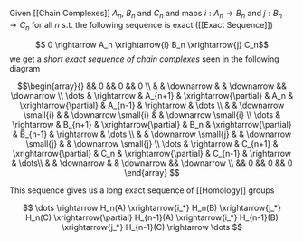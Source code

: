 Given [[Chain Complexes]] $A_n$, $B_n$ and $C_n$ and maps $i:A_n\rightarrow B_n$ and $j:B_n\rightarrow C_n$ for all $n$ s.t. the following sequence is exact ([[Exact Sequence]]) 

$$ 0 \rightarrow A_n \xrightarrow{i} B_n \xrightarrow{j} C_n$$
we get a *short exact sequence of chain complexes* seen in the following diagram

$$\begin{array}{}
&& 0 && 0 && 0 \\
& & \downarrow & & \downarrow && \downarrow \\
\dots & \rightarrow & A_{n+1} & \xrightarrow{\partial} & A_n & \xrightarrow{\partial} & A_{n-1} & \rightarrow & \dots \\
& & \downarrow \small{i} & & \downarrow \small{i} & & \downarrow \small{i} \\
\dots & \rightarrow & B_{n+1} & \xrightarrow{\partial} & B_n & \xrightarrow{\partial} & B_{n-1} & \rightarrow & \dots
\\
& & \downarrow \small{j} & & \downarrow \small{j} & & \downarrow \small{j} \\
\dots & \rightarrow & C_{n+1} & \xrightarrow{\partial} & C_n & \xrightarrow{\partial} & C_{n-1} & \rightarrow & \dots\\
& & \downarrow & & \downarrow && \downarrow \\
&& 0 && 0 && 0 
\end{array} $$

This sequence gives us a long exact sequence of  [[Homology]] groups

$$ \dots \rightarrow H_n(A) \xrightarrow{i_*} H_n(B) \xrightarrow{j_*} H_n(C) \xrightarrow{\partial} H_{n-1}(A) \xrightarrow{i_*} H_{n-1}(B) \xrightarrow{j_*} H_{n-1}(C) \rightarrow \dots $$
